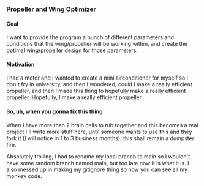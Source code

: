 ### Propeller and Wing Optimizer

#### Goal 
I want to provide the program a bunch of different parameters and conditions that the wing/propeller will be working within, and create the optimal wing/propeller design for those parameters. 

#### Motivation
I had a motor and I wanted to create a mini airconditioner for myself so I don't fry in university, and then I wondered, could I make a really efficient propeller, and then I made this thing to hopefully make a really efficient propeller. Hopefully, I make a really efficient propeller. 

#### So, uh, when you gonna fix this thing
When I have more than 2 brain cells to rub together and this becomes a real project I'll write more stuff here, until someone wants to use this and they fork it (I will notice in 1 to 3 business months), this shall remain a dumpster fire. 

Absolutely trolling, I had to rename my local branch to main so I wouldn't have some random branch named main, but too late now it is what it is. I also messed up in making my gitignore thing so now you can see all my monkey code.
